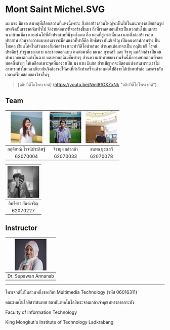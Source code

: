 # Mont Saint Michel.SVG
มง แซง มิเเชล สาเหตุที่เลือกสถานที่แห่งนี้เพราะ สิ่งก่อสร้างส่วนใหญ่จะเป็นไปในแนวทางสมัยก่อนรูปทรงจึงเป็นเรขาคณิตทั่วไป จึงง่ายต่อการที่จะสร้างขึ้นมา สิ่งที่เราลดทอนก็จะเป็นพวกต้นไม้บนเกาะ พวกบ้านเมือง และเน้นไปที่ตัวปราสาทที่มีจุดสังเกต คือ ยอดที่สูงสง่านั้นเอง และสิ่งก่อสร้างรอบปราสาท ส่วนของการแบบงานเราจะมีคนแรกที่ทำก็คือ อิทธิ์ศรา ยันต์เจริญ เป็นคนดราฟภาพร่าง ปั้นโมเดล เขียนโค้ดในส่วนของสิ่งก่อสร้าง และทำวิดีโอนำเสนอ ส่วนคนต่อมาจะเป็น กฤติยาณี โรจน์ประดิษฐ์ ทำฐานของเกาะ และช่วยออกแบบ คนต่อมาคือ ธนพล ยุวะเสวี และ จิรายุ แกล้วกล้า เป็นคนทำพวกของตกแต่งในฉาก และพวกอนิเมชั่นต่างๆ ส่วนความท้าทายของงานชิ้นนี้มีความยากตอนที่จลดทอดสิ่งต่างๆ ให้เหลือเฉพาะจุดที่มองว่าเป็น มง แซง มิเเชล ส่วนปัญหาจะมีตอนแบ่งงานเพราะเราไม่สามารถทำในเวลาเดียวกันจึงต้องรอให้คนที่กำลังทำเสร็จแล้วคนต่อไปถึงจะได้เข้ามาทำต่อ และตรงกับเวลาเตรียมสอบของวิชาอื่นๆ

> [คลิปวิดีโอโพรเจกต์] (https://youtu.be/Nml8fOXZxNk "คลิปวิดีโอโพรเจกต์")

## Team
| <img src="https://github.com/lanzelotx/SVG-Mont-Saint-Michel/blob/master/img/004.jpg" width="100" height="100"> | <img src="https://github.com/lanzelotx/SVG-Mont-Saint-Michel/blob/master/img/033.jpg" width="100" height="100"> | <img src="https://github.com/lanzelotx/SVG-Mont-Saint-Michel/blob/master/img/078.jpg" width="100" height="100"> |
| :------------: | :------------: | :------------: |
| กฤติยาณี โรจน์ประดิษฐ์ | จิรายุ แกล้วกล้า | ธนพล ยุวะเสวี |
| 62070004 | 62070033 | 62070078 |

| <img src="https://github.com/lanzelotx/SVG-Mont-Saint-Michel/blob/master/img/227.jpg" width="100" height="100"> |
| :------------: |
| อิทธิ์ศรา ยันต์เจริญ |
| 62070227 |

## Instructor
| <img src="https://github.com/lanzelotx/SVG-Mont-Saint-Michel/blob/master/img/spw.jpg" width="100" height="100"> |
| :------------: |
| Dr. Supawan Annanab |
------------

โพรเจกต์นี้เป็นส่วนหนึ่งของวิชา Multimedia Technology (รหัส 06016311)

คณะเทคโนโลยีสารสนเทศ สถาบันเทคโนโลยีพระจอมเกล้าเจ้าคุณทหารลาดกระบัง

Faculty of Information Technology

King Mongkut's Institute of Technology Ladkrabang
